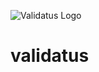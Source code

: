 
![Validatus Logo](https://user-images.githubusercontent.com/5354910/195986216-90b24a92-2414-4093-b733-f25bc236e8fa.png)

# validatus
